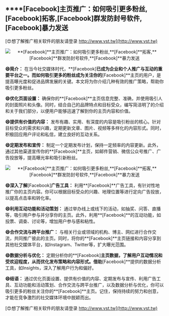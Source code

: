 ## ****[Facebook]**主页推广：如何吸引更多粉丝,**[Facebook]**拓客,**[Facebook]**群发防封号软件,**[Facebook]**暴力发送**

[😍想了解推广相关软件的朋友请登录 http://www.vst.tw](http://www.vst.tw)

 <center><img src="https://vst.tw/MP4/tuiguang/png/3.png" alt="**[Facebook]**主页推广：如何吸引更多粉丝,**[Facebook]**拓客,**[Facebook]**群发防封号软件,**[Facebook]**暴力发送"></center>

**😄简介：**
在当今社交媒体时代，**[Facebook]**已成为企业和个人推广与互动的重要平台之一。而如何吸引更多的粉丝成为关注你的**[Facebook]**主页的用户，是提高曝光度和促进品牌发展的关键。本文将为你介绍几种有效的推广策略，帮助你吸引更多粉丝。

**😄优化页面设置：**
确保你的**[Facebook]**主页信息完整、准确，并使用吸引人的封面照片和头像。同时，结合自己的品牌特点和目标受众，编写简洁明了的介绍和关于我们部分，以便用户能够迅速了解到你的主页内容和价值。

**😄提供有价值的内容：**
发布有趣、实用、有深度的内容是吸引粉丝的核心。针对目标受众的需求和兴趣，定期更新文章、图片、视频等多样化的内容形式。同时，积极回应用户评论和私信，建立良好的互动关系。

**😄定期发布和宣传：**
制定一个定期发布计划，保持一定频率的内容更新。此外，通过其他渠道宣传你的**[Facebook]**主页，如邮件营销、微信公众号推广、广告投放等，提高曝光率和吸引新粉丝。

 <center><img src="https://vst.tw/MP4/tuiguang/png/7.png" alt="**[Facebook]**主页推广：如何吸引更多粉丝,**[Facebook]**拓客,**[Facebook]**群发防封号软件,**[Facebook]**暴力发送"></center>

**😄深入了解**[Facebook]**广告工具：**
利用**[Facebook]**广告工具，有针对性地推广你的主页内容。你可以根据目标受众的兴趣、地理位置等进行定向广告投放，以提高点击率和转化率。

**😄利用互动功能和活动策划：**
通过举办线上或线下的活动，如抽奖、问答、直播等，吸引用户参与并分享你的主页。此外，利用**[Facebook]**的互动功能，如投票、调查、讨论等，增加用户参与感和粘性。

**😄合作交流与跨平台推广：**
与相关行业或领域的机构、博主、网红进行合作交流，共同推广彼此的主页。同时，将你的**[Facebook]**主页链接和内容分享到其他社交媒体平台，如Instagram、Twitter等，扩大曝光范围。

**😄数据分析与优化：**
定期分析你的**[Facebook]**主页数据，了解用户互动情况和受欢迎程度，从而优化发布策略和内容形式。借助**[Facebook]**提供的数据分析工具，如Insights，深入了解用户行为和偏好。

**😄结语：**
通过优化页面设置、提供有价值的内容、定期发布与宣传、利用广告工具、互动功能和活动策划、合作交流与跨平台推广，以及数据分析与优化，你可以吸引更多的粉丝关注你的**[Facebook]**主页。记住，保持持续的努力和创意，才能在竞争激烈的社交媒体环境中脱颖而出。

[😍想了解推广相关软件的朋友请登录 http://www.vst.tw](http://www.vst.tw)



